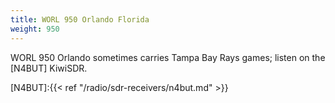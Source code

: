 ```yaml
---
title: WORL 950 Orlando Florida
weight: 950
---
```

WORL 950 Orlando sometimes carries Tampa Bay Rays games; listen on the [N4BUT] KiwiSDR.

[N4BUT]:{{< ref "/radio/sdr-receivers/n4but.md" >}}
